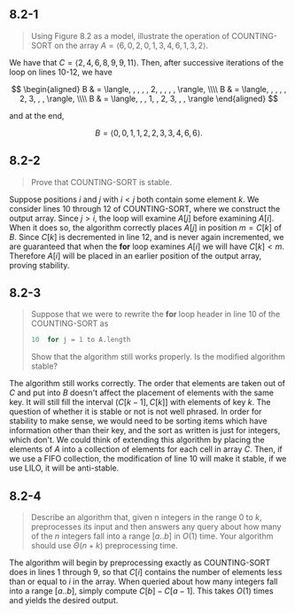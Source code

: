 ## 8.2-1

> Using Figure 8.2 as a model, illustrate the operation of $\text{COUNTING-SORT}$ on the array $A = \langle 6, 0, 2, 0, 1, 3, 4, 6, 1, 3, 2 \rangle$.

We have that $C = \langle 2, 4, 6, 8, 9, 9, 11 \rangle$. Then, after successive iterations of the loop on lines 10-12, we have

$$
\begin{aligned}
B & = \langle, , , , , 2, , , , , \rangle, \\\\
B & = \langle, , , , , 2, 3, , , \rangle, \\\\
B & = \langle, , , 1, , 2, 3, , , \rangle
\end{aligned}
$$

and at the end,

$$B = \langle 0, 0, 1, 1, 2, 2, 3, 3, 4, 6, 6 \rangle.$$

## 8.2-2

> Prove that $\text{COUNTING-SORT}$ is stable.

Suppose positions $i$ and $j$ with $i < j$ both contain some element $k$. We consider lines 10 through 12 of $\text{COUNTING-SORT}$, where we construct the output array. Since $j > i$, the loop will examine $A[j]$ before examining $A[i]$. When it does so, the algorithm correctly places $A[j]$ in position $m = C[k]$ of $B$. Since $C[k]$ is decremented in line 12, and is never again incremented, we are guaranteed that when the **for** loop examines $A[i]$ we will have $C[k] < m$. Therefore $A[i]$ will be placed in an earlier position of the output array, proving stability.

## 8.2-3

> Suppose that we were to rewrite the **for** loop header in line 10 of the $\text{COUNTING-SORT}$ as
>
> ```cpp
> 10  for j = 1 to A.length
> ```
>
> Show that the algorithm still works properly. Is the modified algorithm stable?

The algorithm still works correctly. The order that elements are taken out of $C$ and put into $B$ doesn't affect the placement of elements with the same key. It will still fill the interval $(C[k − 1], C[k]]$ with elements of key $k$. The question of whether it is stable or not is not well phrased. In order for stability to make sense, we would need to be sorting items which have information other than their key, and the sort as written is just for integers, which don't. We could think of extending this algorithm by placing the elements of $A$ into a collection of elements for each cell in array $C$. Then, if we use a FIFO collection, the modification of line 10 will make it stable, if we use LILO, it will be anti-stable.

## 8.2-4

> Describe an algorithm that, given n integers in the range $0$ to $k$, preprocesses its input and then answers any query about how many of the $n$ integers fall into a range $[a..b]$ in $O(1)$ time. Your algorithm should use $\Theta(n + k)$ preprocessing time.

The algorithm will begin by preprocessing exactly as $\text{COUNTING-SORT}$ does in lines 1 through 9, so that $C[i]$ contains the number of elements less than or equal to $i$ in the array. When queried about how many integers fall into a range $[a..b]$, simply compute $C[b] − C[a − 1]$. This takes $O(1)$ times and yields the desired output.
